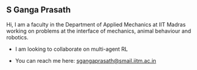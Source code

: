 ## S Ganga Prasath

Hi, I am a faculty in the Department of Applied Mechanics at IIT Madras working on problems at the interface of mechanics, animal behaviour and robotics.

* I am looking to collaborate on multi-agent RL
  
* You can reach me here: <sgangaprasath@smail.iitm.ac.in>
